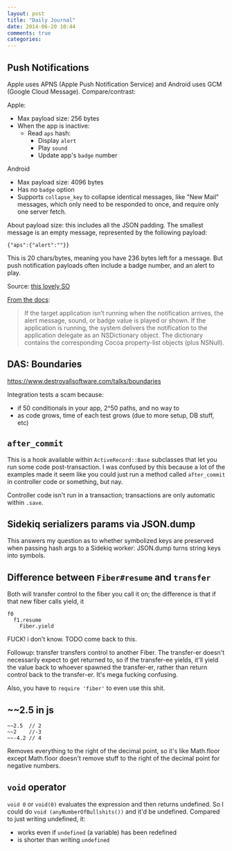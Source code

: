 ```yaml
---
layout: post
title: "Daily Journal"
date: 2014-06-20 10:44
comments: true
categories: 
---
```


## Push Notifications

Apple uses APNS (Apple Push Notification Service) and Android uses 
GCM (Google Cloud Message). Compare/contrast:

Apple:
- Max payload size: 256 bytes
- When the app is inactive:
  - Read `aps` hash:
    - Display `alert`
    - Play `sound`
    - Update app's `badge` number

Android
- Max payload size: 4096 bytes
- Has no `badge` option
- Supports `collapse_key` to collapse identical messages, like "New
  Mail" messages, which only need to be responded to once, and require
  only one server fetch. 

About payload size: this includes all the JSON padding. The smallest
message is an empty message, represented by the following payload:

    {"aps":{"alert":""}}

This is 20 chars/bytes, meaning you have 236 bytes left for a message.
But push notification payloads often include a badge number, and an
alert to play. 

Source: [this lovely SO](http://stackoverflow.com/a/6308462/914123)


[From the docs](https://developer.apple.com/library/ios/documentation/NetworkingInternet/Conceptual/RemoteNotificationsPG/Chapters/ApplePushService.html):

> If the target application isn’t running when the notification 
> arrives, the alert message, sound, or badge value is played or 
> shown. If the application is running, the system delivers the 
> notification to the application delegate as an NSDictionary
> object. The dictionary contains the corresponding Cocoa 
> property-list objects (plus NSNull).


## DAS: Boundaries

https://www.destroyallsoftware.com/talks/boundaries

Integration tests a scam because:
- if 50 conditionals in your app, 2^50 paths, and no way to 
- as code grows, time of each test grows (due to more setup, DB stuff,
  etc)


## `after_commit`

This is a hook available within `ActiveRecord::Base` subclasses
that let you run some code post-transaction. I was confused by this
because a lot of the examples made it seem like you could just 
run a method called `after_commit` in controller code or something,
but nay.

Controller code isn't run in a transaction; transactions are only
automatic within `.save`.


## Sidekiq serializers params via JSON.dump

This answers my question as to whether symbolized keys are preserved
when passing hash args to a Sidekiq worker: JSON.dump turns string
keys into symbols.

## Difference between `Fiber#resume` and `transfer`

Both will transfer control to the fiber you call it on; the difference
is that if that new fiber calls yield, it

    f0 
      f1.resume
        Fiber.yield

FUCK! i don't know. TODO come back to this.

Followup: transfer transfers control to another Fiber. The transfer-er
doesn't necessarily expect to get returned to, so if the transfer-ee
yields, it'll yield the value back to whoever spawned the transfer-er,
rather than return control back to the transfer-er. It's mega fucking
confusing. 

Also, you have to `require 'fiber'` to even use this shit.

## ~~2.5 in js

    ~~2.5  // 2
    ~~2    //-3
    ~~-4.2 // 4

Removes everything to the right of the decimal point, so it's like
Math.floor except Math.floor doesn't remove stuff to the right of the
decimal point for negative numbers.

## `void` operator

`void 0` or `void(0)` evaluates the expression and then returns
undefined. So I could do `void (anyNumberOfBullshits())` and it'd be
undefined. Compared to just writing undefined, it:

- works even if `undefined` (a variable) has been redefined
- is shorter than writing `undefined`

